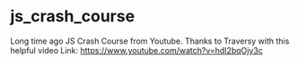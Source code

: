 # js_crash_course
Long time ago JS Crash Course from Youtube. Thanks to Traversy with this helpful video
Link: https://www.youtube.com/watch?v=hdI2bqOjy3c
